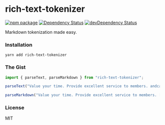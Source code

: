 # rich-text-tokenizer

[![npm package](https://badge.fury.io/js/rich-text-tokenizer.svg)](https://www.npmjs.org/package/rich-text-tokenizer)
[![Dependency Status](https://david-dm.org/andcards/rich-text-tokenizer.svg)](https://david-dm.org/andcards/rich-text-tokenizer)
[![devDependency Status](https://david-dm.org/andcards/rich-text-tokenizer/dev-status.svg)](https://david-dm.org/andcards/rich-text-tokenizer#info=devDependencies)

Markdown tokenization made easy.

### Installation

```
yarn add rich-text-tokenizer
```

### The Gist

```javascript
import { parseText, parseMarkdown } from "rich-text-tokenizer";

parseText("Value your time. Provide excellent service to members. andcards.com");

parseMarkdown("Value your time. Provide excellent service to members. [andcards](https://www.andcards.com)");
```

### License

MIT

